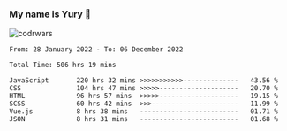 ### My name is Yury 👋 
![codrwars](https://www.codewars.com/users/litury/badges/micro) 


<!--START_SECTION:waka-->

```text
From: 28 January 2022 - To: 06 December 2022

Total Time: 506 hrs 19 mins

JavaScript       220 hrs 32 mins >>>>>>>>>>>--------------   43.56 %
CSS              104 hrs 47 mins >>>>>--------------------   20.70 %
HTML             96 hrs 57 mins  >>>>>--------------------   19.15 %
SCSS             60 hrs 42 mins  >>>----------------------   11.99 %
Vue.js           8 hrs 38 mins   -------------------------   01.71 %
JSON             8 hrs 31 mins   -------------------------   01.68 %
```

<!--END_SECTION:waka-->

